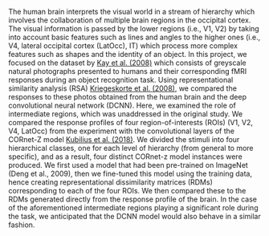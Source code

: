 The human brain interprets the visual world in a stream of hierarchy which involves the collaboration of multiple brain regions in the occipital cortex. The visual information is passed by the lower regions (i.e., V1, V2) by taking into account basic features such as lines and angles to the higher ones (i.e., V4, lateral occipital cortex (LatOcc), IT) which process more complex features such as shapes and the identity of an object. In this project, we focused on the dataset by [Kay et al. (2008)](https://www.nature.com/articles/nature06713) which consists of greyscale natural photographs presented to humans and their corresponding fMRI responses during an object recognition task. Using representational similarity analysis (RSA) [Kriegeskorte et al. (2008)](https://www.frontiersin.org/articles/10.3389/neuro.06.004.2008/full), we compared the responses to these photos obtained from the human brain and the deep convolutional neural network (DCNN). Here, we examined the role of intermediate regions, which was unaddressed in the original study. We compared the response profiles of four region-of-interests (ROIs) (V1, V2, V4, LatOcc) from the experiment with the convolutional layers of the CORnet-Z model [Kubilius et al. (2018)](https://www.biorxiv.org/content/10.1101/408385v1). We divided the stimuli into four hierarchical classes, one for each level of hierarchy (from general to more specific), and as a result, four distinct CORnet-z model instances were produced. We first used a model that had been pre-trained on ImageNet (Deng et al., 2009), then we fine-tuned this model using the training data, hence creating representational dissimilarity matrices (RDMs) corresponding to each of the four ROIs. We then compared these to the RDMs generated directly from the response profile of the brain. In the case of the aforementioned intermediate regions playing a significant role during the task, we anticipated that the DCNN model would also behave in a similar fashion.
